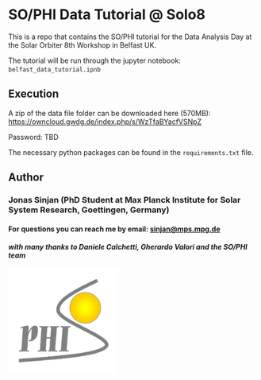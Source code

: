 # SO/PHI Data Tutorial @ Solo8

This is a repo that contains the SO/PHI tutorial for the Data Analysis Day at the Solar Orbiter 8th Workshop in Belfast UK.

The tutorial will be run through the jupyter notebook: `belfast_data_tutorial.ipnb`

## Execution

A zip of the data file folder can be downloaded here (570MB): https://owncloud.gwdg.de/index.php/s/WzTfaBYacfVSNpZ

Password: TBD

The necessary python packages can be found in the `requirements.txt` file.

## Author

### Jonas Sinjan (PhD Student at Max Planck Institute for Solar System Research, Goettingen, Germany)

#### For questions you can reach me by email: sinjan@mps.mpg.de

#### *with many thanks to Daniele Calchetti, Gherardo Valori and the SO/PHI team*

<img src="./philogo-1.png" width="220" align="left"/>


